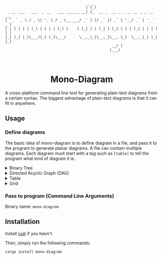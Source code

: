 ```
                                      _ _                                 
                                     | (_)                                
 _ __ ___   ___  _ __   ___ ______ __| |_  __ _  __ _ _ __ __ _ _ __ ___  
| '_ ` _ \ / _ \| '_ \ / _ \______/ _` | |/ _` |/ _` | '__/ _` | '_ ` _ \ 
| | | | | | (_) | | | | (_) |    | (_| | | (_| | (_| | | | (_| | | | | | |
|_| |_| |_|\___/|_| |_|\___/      \__,_|_|\__,_|\__, |_|  \__,_|_| |_| |_|
                                                 __/ |                    
                                                |___/                     
```
<h1 align="center">
<br>
Mono-Diagram
<br>
</h1>

A cross-platform command line tool for generating plain-text diagrams from a certain syntax. The biggest advantage of plain-text diagrams is that it can fit in anywhere.

## Usage

### Define diagrams

 The basic idea of mono-diagram is to define diagram in a file, and pass it to the program to generate planar diagrams. A file can contain multiple diagrams. Each diagram must start with a tag such as `[table]` to tell the program what kind of diagram it is.

<details>
<summary> Binary Tree </summary>

Tag: `[binary_tree]`

Input file: 

```
[binary_tree]   // Specify diagram category
a->b,c          // Node 'a' has left child 'b' and right child 'c'
b->d,f          // Node name is just like variables
f->fa,fb
c->k,m
k->e,           // Node 'k' only has one left child
m->,x

a:2             // Assign values to node
b:0.42
c:9.5
f:-3
k:abc
m:2             // Different nodes can have same value
d:001
fa:451
fb:8.90
x:1.2
```

Output diagram:

```
            ___2___
        ___/       \___
     0.42             9.5
    _/   \_         _/   \_
  001     -3      abc      2
          / \     /         \
        451 8.90  e          1.2
```

</details>

<details>
<summary> Directed Acyclic Graph (DAG) </summary>

Tag: `[dag]`

Input file:

```
[dag]
a->b    // <NODE-NAME>-><NODE-NAME> represents an edge in the graph
a->c    // The graph cannot have cycles
b->d
c->f
c->g
a->f
d->da
d->db
g->gg
a->gg


a:Home Page     // Assign values
b:Main Section 1
c:Main Section 2
d:Subsection 1
f:Subsection 2
g:Subsection 3
da:Sub-sub
db:Sub-sub
gg:#page#
```

Output diagram: 

```
 ┌───────────────────────────────────────────────────┐
 │ Home Page                                         │
 └┬─────────────────┬──┬────────────────────────────┬┘
 ┌V───────────────┐ │ ┌V───────────────┐            │
 │ Main Section 1 │ │ │ Main Section 2 │            │
 └┬───────────────┘ │ └┬────────────┬──┘            │
 ┌V─────────────┐ ┌─V──V─────────┐ ┌V─────────────┐ │
 │ Subsection 1 │ │ Subsection 2 │ │ Subsection 3 │ │
 └┬───────────┬─┘ └──────────────┘ └┬─────────────┘ │
 ┌V────────┐ ┌V────────┐ ┌──────────V───────────────V┐
 │ Sub-sub │ │ Sub-sub │ │ #page#                    │
 └─────────┘ └─────────┘ └───────────────────────────┘

```

</details>

</details>

<details>
<summary> Table </summary>

Tag: `[table]`

Input file:

```
[table]     \\ Each column is seperated by '|' and each row is seperated by newline
Base Class Member|Public Inheritance|Protected Inheritance|Private Inheritance
Public|Public|Protected|Private
Protected|Protected|Protected|Private
Private|Hidden|Hidden|Hidden
```

Output diagram: 

```
+-------------------+--------------------+-----------------------+---------------------+
| Base Class Member | Public Inheritance | Protected Inheritance | Private Inheritance |
+-------------------+--------------------+-----------------------+---------------------+
| Public            | Public             | Protected             | Private             |
+-------------------+--------------------+-----------------------+---------------------+
| Protected         | Protected          | Protected             | Private             |
+-------------------+--------------------+-----------------------+---------------------+
| Private           | Hidden             | Hidden                | Hidden              |
+-------------------+--------------------+-----------------------+---------------------+
```

</details>

</details>

<details>
<summary> Grid </summary>

Tag: `[grid]`

Input file:

```
[grid] {10, 7}      // The grid has 10 colums and 7 rows

1,1:a 
6,2:l               // The cell at column 6, row 2 has content 'l'
3,3:j
10,5:m
2,7:k
```

Output diagram: 

```
+---+---+---+---+---+---+---+---+---+---+
| a |   |   |   |   |   |   |   |   |   |
+---+---+---+---+---+---+---+---+---+---+
|   |   |   |   |   | l |   |   |   |   |
+---+---+---+---+---+---+---+---+---+---+
|   |   | j |   |   |   |   |   |   |   |
+---+---+---+---+---+---+---+---+---+---+
|   |   |   |   |   |   |   |   |   |   |
+---+---+---+---+---+---+---+---+---+---+
|   |   |   |   |   |   |   |   |   | m |
+---+---+---+---+---+---+---+---+---+---+
|   |   |   |   |   |   |   |   |   |   |
+---+---+---+---+---+---+---+---+---+---+
|   | k |   |   |   |   |   |   |   |   |
+---+---+---+---+---+---+---+---+---+---+
```

</details>

### Pass to program (Command Line Arguments)

Binary name: `mono-diagram`

## Installation

Install [rust](https://www.rust-lang.org/tools/install) if you havn't.

Then, simply run the following commands:

~~~bash
cargo install mono-diagram
~~~


